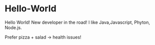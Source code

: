 # Hello-World
  Hello World!
   New developer in the road!
   I like Java,Javascript, Phyton, Node.js.

   Prefer pizza + salad -> health issues!
